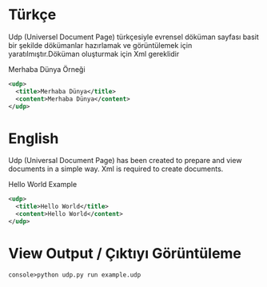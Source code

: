 # Türkçe
Udp (Universel Document Page) türkçesiyle evrensel döküman sayfası basit bir şekilde dökümanlar hazırlamak ve görüntülemek için yaratılmıştır.Döküman oluşturmak için Xml gereklidir

Merhaba Dünya Örneği
```xml
<udp>
  <title>Merhaba Dünya</title>
  <content>Merhaba Dünya</content>
</udp>
```

# English
Udp (Universal Document Page) has been created to prepare and view documents in a simple way. Xml is required to create documents.

Hello World Example
```xml
<udp>
  <title>Hello World</title>
  <content>Hello World</content>
</udp>
```

# View Output / Çıktıyı Görüntüleme

```
console>python udp.py run example.udp 
```
